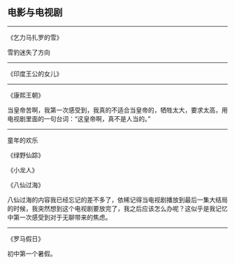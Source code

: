 ## 电影与电视剧

---

《乞力马扎罗的雪》

雪豹迷失了方向

---

《印度王公的女儿》

---

《康熙王朝》

当皇帝苦啊，我第一次感受到，我真的不适合当皇帝的，牺牲太大，要求太高，用电视剧里面的一句台词：“这皇帝啊，真不是人当的。”

---

童年的欢乐

《绿野仙踪》

《小龙人》

《八仙过海》

八仙过海的内容我已经忘记的差不多了，依稀记得当电视剧播放到最后一集大结局的时候，我突然想到这个电视剧要放完了，我之后应该怎么办呢？这似乎是我记忆中第一次感受到对于无聊带来的焦虑。

---

《罗马假日》

初中第一个暑假。

